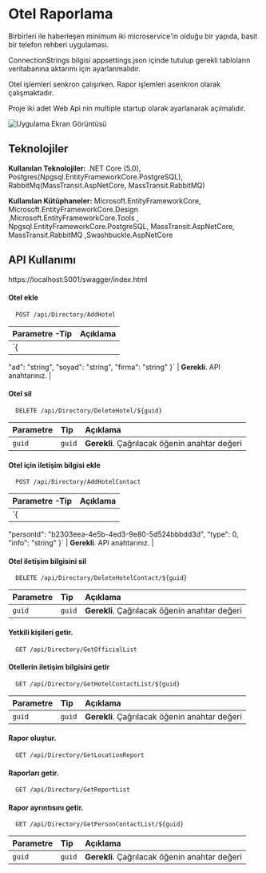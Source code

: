 
# Otel Raporlama

Birbirleri ile haberleşen minimum iki microservice'in olduğu bir yapıda, basit
bir telefon rehberi uygulaması.

ConnectionStrings bilgisi appsettings.json içinde tutulup gerekli tabloların veritabanına aktarımı için ayarlanmalıdır.

Otel işlemleri senkron çalışırken.
Rapor işlemleri asenkron olarak çalışmaktadır.

Proje iki adet Web Api nin multiple startup olarak ayarlanarak açılmalıdır.





![Uygulama Ekran Görüntüsü](https://www.linkpicture.com/q/Ekran-goruntusu-2023-08-29-132200.png)

  
## Teknolojiler

**Kullanılan Teknolojiler:** .NET Core (5.0), Postgres(Npgsql.EntityFrameworkCore.PostgreSQL), RabbitMq(MassTransit.AspNetCore, MassTransit.RabbitMQ)

**Kullanılan Kütüphaneler:** Microsoft.EntityFrameworkCore, Microsoft.EntityFrameworkCore.Design ,Microsoft.EntityFrameworkCore.Tools , Npgsql.EntityFrameworkCore.PostgreSQL, MassTransit.AspNetCore, MassTransit.RabbitMQ ,Swashbuckle.AspNetCore

  
## API Kullanımı

https://localhost:5001/swagger/index.html

#### Otel ekle

```http
  POST /api/Directory/AddHotel
```

| Parametre -Tip     | Açıklama                |
| :--------  | :------------------------- |
| `{
  "ad": "string",
  "soyad": "string",
  "firma": "string"
}`  | **Gerekli**. API anahtarınız. |

#### Otel sil

```http
  DELETE /api/Directory/DeleteHotel/${guid}
```

| Parametre | Tip     | Açıklama                       |
| :-------- | :------- | :-------------------------------- |
| `guid`      | `guid` | **Gerekli**. Çağrılacak öğenin anahtar değeri |


#### Otel için iletişim bilgisi ekle

```http
  POST /api/Directory/AddHotelContact
```

| Parametre -Tip     | Açıklama                |
| :--------  | :------------------------- |
| `{
  "personId": "b2303eea-4e5b-4ed3-9e80-5d524bbbdd3d",
  "type": 0,
  "info": "string"
}`  | **Gerekli**. API anahtarınız. |


#### Otel iletişim bilgisini sil

```http
  DELETE /api/Directory/DeleteHotelContact/${guid}
```

| Parametre | Tip     | Açıklama                       |
| :-------- | :------- | :-------------------------------- |
| `guid`      | `guid` | **Gerekli**. Çağrılacak öğenin anahtar değeri |


#### Yetkili kişileri getir.

```http
  GET /api/Directory/GetOfficialList
```

#### Otellerin iletişim bilgisini getir

```http
  GET /api/Directory/GetHotelContactList/${guid}
```

| Parametre | Tip     | Açıklama                       |
| :-------- | :------- | :-------------------------------- |
| `guid`      | `guid` | **Gerekli**. Çağrılacak öğenin anahtar değeri |

#### Rapor oluştur.

```http
  GET /api/Directory/GetLocationReport
```

#### Raporları getir.

```http
  GET /api/Directory/GetReportList
```

#### Rapor ayrıntısını getir.

```http
  GET /api/Directory/GetPersonContactList/${guid}
```

| Parametre | Tip     | Açıklama                       |
| :-------- | :------- | :-------------------------------- |
| `guid`      | `guid` | **Gerekli**. Çağrılacak öğenin anahtar değeri |




  
